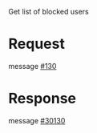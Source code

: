 Get list of blocked users

# Request
message [#130](../../../proto/README.md#action_130)

# Response
message [#30130](../../../proto/README.md#action_30130)

